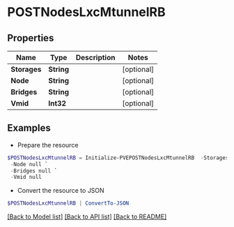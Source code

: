 # POSTNodesLxcMtunnelRB
## Properties

Name | Type | Description | Notes
------------ | ------------- | ------------- | -------------
**Storages** | **String** |  | [optional] 
**Node** | **String** |  | [optional] 
**Bridges** | **String** |  | [optional] 
**Vmid** | **Int32** |  | [optional] 

## Examples

- Prepare the resource
```powershell
$POSTNodesLxcMtunnelRB = Initialize-PVEPOSTNodesLxcMtunnelRB  -Storages null `
 -Node null `
 -Bridges null `
 -Vmid null
```

- Convert the resource to JSON
```powershell
$POSTNodesLxcMtunnelRB | ConvertTo-JSON
```

[[Back to Model list]](../README.md#documentation-for-models) [[Back to API list]](../README.md#documentation-for-api-endpoints) [[Back to README]](../README.md)

